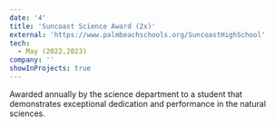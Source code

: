 ```yaml
---
date: '4'
title: 'Suncoast Science Award (2x)'
external: 'https://www.palmbeachschools.org/SuncoastHighSchool'
tech:
  - May (2022,2023)
company: ''
showInProjects: true
---
```


Awarded annually by the science department to a student that demonstrates exceptional dedication and performance in the natural sciences.